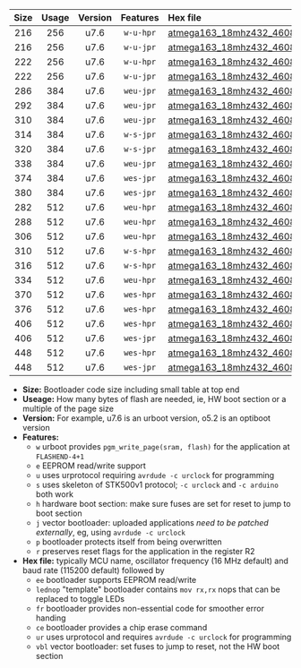 |Size|Usage|Version|Features|Hex file|
|:-:|:-:|:-:|:-:|:--|
|216|256|u7.6|`w-u-hpr`|[atmega163_18mhz432_460800bps_ur.hex](https://raw.githubusercontent.com/stefanrueger/urboot/main//atmega163_18mhz432_460800bps_ur.hex)|
|216|256|u7.6|`w-u-jpr`|[atmega163_18mhz432_460800bps_ur_vbl.hex](https://raw.githubusercontent.com/stefanrueger/urboot/main//atmega163_18mhz432_460800bps_ur_vbl.hex)|
|222|256|u7.6|`w-u-hpr`|[atmega163_18mhz432_460800bps_lednop_ur.hex](https://raw.githubusercontent.com/stefanrueger/urboot/main//atmega163_18mhz432_460800bps_lednop_ur.hex)|
|222|256|u7.6|`w-u-jpr`|[atmega163_18mhz432_460800bps_lednop_ur_vbl.hex](https://raw.githubusercontent.com/stefanrueger/urboot/main//atmega163_18mhz432_460800bps_lednop_ur_vbl.hex)|
|286|384|u7.6|`weu-jpr`|[atmega163_18mhz432_460800bps_ee_ur_vbl.hex](https://raw.githubusercontent.com/stefanrueger/urboot/main//atmega163_18mhz432_460800bps_ee_ur_vbl.hex)|
|292|384|u7.6|`weu-jpr`|[atmega163_18mhz432_460800bps_ee_lednop_ur_vbl.hex](https://raw.githubusercontent.com/stefanrueger/urboot/main//atmega163_18mhz432_460800bps_ee_lednop_ur_vbl.hex)|
|310|384|u7.6|`weu-jpr`|[atmega163_18mhz432_460800bps_ee_lednop_fr_ur_vbl.hex](https://raw.githubusercontent.com/stefanrueger/urboot/main//atmega163_18mhz432_460800bps_ee_lednop_fr_ur_vbl.hex)|
|314|384|u7.6|`w-s-jpr`|[atmega163_18mhz432_460800bps_vbl.hex](https://raw.githubusercontent.com/stefanrueger/urboot/main//atmega163_18mhz432_460800bps_vbl.hex)|
|320|384|u7.6|`w-s-jpr`|[atmega163_18mhz432_460800bps_lednop_vbl.hex](https://raw.githubusercontent.com/stefanrueger/urboot/main//atmega163_18mhz432_460800bps_lednop_vbl.hex)|
|338|384|u7.6|`weu-jpr`|[atmega163_18mhz432_460800bps_ee_lednop_fr_ce_ur_vbl.hex](https://raw.githubusercontent.com/stefanrueger/urboot/main//atmega163_18mhz432_460800bps_ee_lednop_fr_ce_ur_vbl.hex)|
|374|384|u7.6|`wes-jpr`|[atmega163_18mhz432_460800bps_ee_vbl.hex](https://raw.githubusercontent.com/stefanrueger/urboot/main//atmega163_18mhz432_460800bps_ee_vbl.hex)|
|380|384|u7.6|`wes-jpr`|[atmega163_18mhz432_460800bps_ee_lednop_vbl.hex](https://raw.githubusercontent.com/stefanrueger/urboot/main//atmega163_18mhz432_460800bps_ee_lednop_vbl.hex)|
|282|512|u7.6|`weu-hpr`|[atmega163_18mhz432_460800bps_ee_ur.hex](https://raw.githubusercontent.com/stefanrueger/urboot/main//atmega163_18mhz432_460800bps_ee_ur.hex)|
|288|512|u7.6|`weu-hpr`|[atmega163_18mhz432_460800bps_ee_lednop_ur.hex](https://raw.githubusercontent.com/stefanrueger/urboot/main//atmega163_18mhz432_460800bps_ee_lednop_ur.hex)|
|306|512|u7.6|`weu-hpr`|[atmega163_18mhz432_460800bps_ee_lednop_fr_ur.hex](https://raw.githubusercontent.com/stefanrueger/urboot/main//atmega163_18mhz432_460800bps_ee_lednop_fr_ur.hex)|
|310|512|u7.6|`w-s-hpr`|[atmega163_18mhz432_460800bps.hex](https://raw.githubusercontent.com/stefanrueger/urboot/main//atmega163_18mhz432_460800bps.hex)|
|316|512|u7.6|`w-s-hpr`|[atmega163_18mhz432_460800bps_lednop.hex](https://raw.githubusercontent.com/stefanrueger/urboot/main//atmega163_18mhz432_460800bps_lednop.hex)|
|334|512|u7.6|`weu-hpr`|[atmega163_18mhz432_460800bps_ee_lednop_fr_ce_ur.hex](https://raw.githubusercontent.com/stefanrueger/urboot/main//atmega163_18mhz432_460800bps_ee_lednop_fr_ce_ur.hex)|
|370|512|u7.6|`wes-hpr`|[atmega163_18mhz432_460800bps_ee.hex](https://raw.githubusercontent.com/stefanrueger/urboot/main//atmega163_18mhz432_460800bps_ee.hex)|
|376|512|u7.6|`wes-hpr`|[atmega163_18mhz432_460800bps_ee_lednop.hex](https://raw.githubusercontent.com/stefanrueger/urboot/main//atmega163_18mhz432_460800bps_ee_lednop.hex)|
|406|512|u7.6|`wes-hpr`|[atmega163_18mhz432_460800bps_ee_lednop_fr.hex](https://raw.githubusercontent.com/stefanrueger/urboot/main//atmega163_18mhz432_460800bps_ee_lednop_fr.hex)|
|406|512|u7.6|`wes-jpr`|[atmega163_18mhz432_460800bps_ee_lednop_fr_vbl.hex](https://raw.githubusercontent.com/stefanrueger/urboot/main//atmega163_18mhz432_460800bps_ee_lednop_fr_vbl.hex)|
|448|512|u7.6|`wes-hpr`|[atmega163_18mhz432_460800bps_ee_lednop_fr_ce.hex](https://raw.githubusercontent.com/stefanrueger/urboot/main//atmega163_18mhz432_460800bps_ee_lednop_fr_ce.hex)|
|448|512|u7.6|`wes-jpr`|[atmega163_18mhz432_460800bps_ee_lednop_fr_ce_vbl.hex](https://raw.githubusercontent.com/stefanrueger/urboot/main//atmega163_18mhz432_460800bps_ee_lednop_fr_ce_vbl.hex)|

- **Size:** Bootloader code size including small table at top end
- **Useage:** How many bytes of flash are needed, ie, HW boot section or a multiple of the page size
- **Version:** For example, u7.6 is an urboot version, o5.2 is an optiboot version
- **Features:**
  + `w` urboot provides `pgm_write_page(sram, flash)` for the application at `FLASHEND-4+1`
  + `e` EEPROM read/write support
  + `u` uses urprotocol requiring `avrdude -c urclock` for programming
  + `s` uses skeleton of STK500v1 protocol; `-c urclock` and `-c arduino` both work
  + `h` hardware boot section: make sure fuses are set for reset to jump to boot section
  + `j` vector bootloader: uploaded applications *need to be patched externally*, eg, using `avrdude -c urclock`
  + `p` bootloader protects itself from being overwritten
  + `r` preserves reset flags for the application in the register R2
- **Hex file:** typically MCU name, oscillator frequency (16 MHz default) and baud rate (115200 default) followed by
  + `ee` bootloader supports EEPROM read/write
  + `lednop` "template" bootloader contains `mov rx,rx` nops that can be replaced to toggle LEDs
  + `fr` bootloader provides non-essential code for smoother error handing
  + `ce` bootloader provides a chip erase command
  + `ur` uses urprotocol and requires `avrdude -c urclock` for programming
  + `vbl` vector bootloader: set fuses to jump to reset, not the HW boot section
